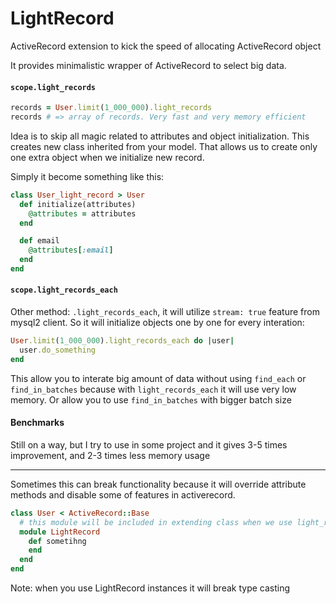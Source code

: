 LightRecord
===========

ActiveRecord extension to kick the speed of allocating ActiveRecord object

It provides minimalistic wrapper of ActiveRecord to select big data.

#### `scope.light_records`

```ruby
records = User.limit(1_000_000).light_records
records # => array of records. Very fast and very memory efficient
```

Idea is to skip all magic related to attributes and object initialization. This creates new class inherited from your model. That allows us to create only one extra object when we initialize new record.


Simply it become something like this:

```ruby
class User_light_record > User
  def initialize(attributes)
    @attributes = attributes
  end

  def email
    @attributes[:email]
  end
end
```
#### `scope.light_records_each`


Other method: `.light_records_each`, it will utilize `stream: true` feature from mysql2 client. So it will initialize objects one by one for every interation:

```ruby
User.limit(1_000_000).light_records_each do |user|
  user.do_something
end
```

This allow you to interate big amount of data without using `find_each` or `find_in_batches` because with `light_records_each` it will use very low memory. Or allow you to use `find_in_batches` with bigger batch size


#### Benchmarks

Still on a way,
but I try to use in some project and it gives 3-5 times improvement, and 2-3 times less memory usage


---

Sometimes this can break functionality because it will override attribute methods and disable some of features in activerecord.

```ruby
class User < ActiveRecord::Base
  # this module will be included in extending class when we use light_records and light_records_each
  module LightRecord
    def sometihng
    end
  end
end
```

Note: when you use LightRecord instances it will break type casting
